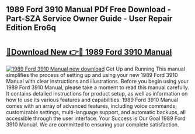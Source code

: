 ## 1989 Ford 3910 Manual PDf Free Download - Part-SZA Service Owner Guide - User Repair Edition Ero6q

# <h2><a href="http://bc70024.oget.top/?id=1989+Ford+3910+Manual">🔗Download New 👉🔴 1989 Ford 3910 Manual</a></h2>

[![1989 Ford 3910 Manual new download](https://i.imgur.com/5g1atiW.png)](http://bc70024.oget.top/?id=1989+Ford+3910+Manual)
Get Up and Running This manual simplifies the process of setting up and using your new 1989 Ford 3910 Manual with clear instructions and illustrations. Before you begin using your 1989 Ford 3910 Manual, please take a moment to read this manual carefully. It contains detailed instructions for product setup, as well as information on how to use its various features and capabilities. 1989 Ford 3910 Manual comes with an array of advanced features, including voice commands, customizable settings, multi-language support, and automatic backups, all accessible through the user interface. Your Success is Our Goal 1989 Ford 3910 Manual. We are committed to ensuring your complete satisfaction.
